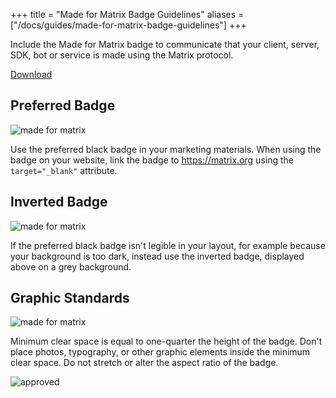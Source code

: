 +++
title = "Made for Matrix Badge Guidelines"
aliases = ["/docs/guides/made-for-matrix-badge-guidelines"]
+++

Include the Made for Matrix badge to communicate that your client, server, SDK,
bot or service is made using the Matrix protocol.

[Download](https://drive.google.com/open?id=1VX-4R6nqKbKGZX0qS_k8QLzlzynJZIlu)

## Preferred Badge

![made for matrix](/docs/legacy/made-for-matrix.png)

Use the preferred black badge in your marketing materials. When using the badge
on your website, link the badge to <https://matrix.org> using the
`target="_blank"` attribute.

## Inverted Badge

![made for matrix](/docs/legacy/made-for-matrix-inverted.png)

If the preferred black badge isn't legible in your layout, for example because
your background is too dark, instead use the inverted badge, displayed above on
a grey background.

## Graphic Standards

![made for matrix](/docs/legacy/made-for-matrix-standards.png)

Minimum clear space is equal to one-quarter the height of the badge. Don't place
photos, typography, or other graphic elements inside the minimum clear space.
Do not stretch or alter the aspect ratio of the badge.  

![approved](/docs/legacy/made-for-matrix-approved.png)
